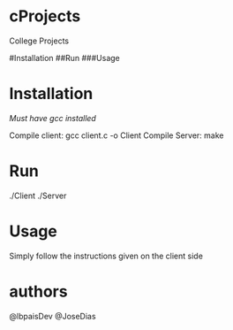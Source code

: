 # cProjects
College Projects

#Installation
##Run
###Usage

Installation
====================
 *Must have gcc installed*

Compile client: gcc client.c -o Client
Compile Server: make

Run
=========
./Client
./Server

Usage
========
Simply follow the instructions given on the client side

authors
===========
@lbpaisDev
@JoseDias
